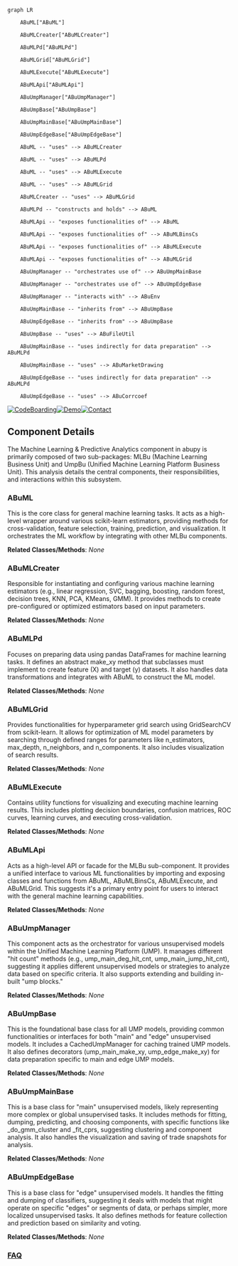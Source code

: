 ```mermaid

graph LR

    ABuML["ABuML"]

    ABuMLCreater["ABuMLCreater"]

    ABuMLPd["ABuMLPd"]

    ABuMLGrid["ABuMLGrid"]

    ABuMLExecute["ABuMLExecute"]

    ABuMLApi["ABuMLApi"]

    ABuUmpManager["ABuUmpManager"]

    ABuUmpBase["ABuUmpBase"]

    ABuUmpMainBase["ABuUmpMainBase"]

    ABuUmpEdgeBase["ABuUmpEdgeBase"]

    ABuML -- "uses" --> ABuMLCreater

    ABuML -- "uses" --> ABuMLPd

    ABuML -- "uses" --> ABuMLExecute

    ABuML -- "uses" --> ABuMLGrid

    ABuMLCreater -- "uses" --> ABuMLGrid

    ABuMLPd -- "constructs and holds" --> ABuML

    ABuMLApi -- "exposes functionalities of" --> ABuML

    ABuMLApi -- "exposes functionalities of" --> ABuMLBinsCs

    ABuMLApi -- "exposes functionalities of" --> ABuMLExecute

    ABuMLApi -- "exposes functionalities of" --> ABuMLGrid

    ABuUmpManager -- "orchestrates use of" --> ABuUmpMainBase

    ABuUmpManager -- "orchestrates use of" --> ABuUmpEdgeBase

    ABuUmpManager -- "interacts with" --> ABuEnv

    ABuUmpMainBase -- "inherits from" --> ABuUmpBase

    ABuUmpEdgeBase -- "inherits from" --> ABuUmpBase

    ABuUmpBase -- "uses" --> ABuFileUtil

    ABuUmpMainBase -- "uses indirectly for data preparation" --> ABuMLPd

    ABuUmpMainBase -- "uses" --> ABuMarketDrawing

    ABuUmpEdgeBase -- "uses indirectly for data preparation" --> ABuMLPd

    ABuUmpEdgeBase -- "uses" --> ABuCorrcoef

```

[![CodeBoarding](https://img.shields.io/badge/Generated%20by-CodeBoarding-9cf?style=flat-square)](https://github.com/CodeBoarding/GeneratedOnBoardings)[![Demo](https://img.shields.io/badge/Try%20our-Demo-blue?style=flat-square)](https://www.codeboarding.org/demo)[![Contact](https://img.shields.io/badge/Contact%20us%20-%20contact@codeboarding.org-lightgrey?style=flat-square)](mailto:contact@codeboarding.org)



## Component Details



The Machine Learning & Predictive Analytics component in abupy is primarily composed of two sub-packages: MLBu (Machine Learning Business Unit) and UmpBu (Unified Machine Learning Platform Business Unit). This analysis details the central components, their responsibilities, and interactions within this subsystem.



### ABuML

This is the core class for general machine learning tasks. It acts as a high-level wrapper around various scikit-learn estimators, providing methods for cross-validation, feature selection, training, prediction, and visualization. It orchestrates the ML workflow by integrating with other MLBu components.





**Related Classes/Methods**: _None_



### ABuMLCreater

Responsible for instantiating and configuring various machine learning estimators (e.g., linear regression, SVC, bagging, boosting, random forest, decision trees, KNN, PCA, KMeans, GMM). It provides methods to create pre-configured or optimized estimators based on input parameters.





**Related Classes/Methods**: _None_



### ABuMLPd

Focuses on preparing data using pandas DataFrames for machine learning tasks. It defines an abstract make_xy method that subclasses must implement to create feature (X) and target (y) datasets. It also handles data transformations and integrates with ABuML to construct the ML model.





**Related Classes/Methods**: _None_



### ABuMLGrid

Provides functionalities for hyperparameter grid search using GridSearchCV from scikit-learn. It allows for optimization of ML model parameters by searching through defined ranges for parameters like n_estimators, max_depth, n_neighbors, and n_components. It also includes visualization of search results.





**Related Classes/Methods**: _None_



### ABuMLExecute

Contains utility functions for visualizing and executing machine learning results. This includes plotting decision boundaries, confusion matrices, ROC curves, learning curves, and executing cross-validation.





**Related Classes/Methods**: _None_



### ABuMLApi

Acts as a high-level API or facade for the MLBu sub-component. It provides a unified interface to various ML functionalities by importing and exposing classes and functions from ABuML, ABuMLBinsCs, ABuMLExecute, and ABuMLGrid. This suggests it's a primary entry point for users to interact with the general machine learning capabilities.





**Related Classes/Methods**: _None_



### ABuUmpManager

This component acts as the orchestrator for various unsupervised models within the Unified Machine Learning Platform (UMP). It manages different "hit count" methods (e.g., ump_main_deg_hit_cnt, ump_main_jump_hit_cnt), suggesting it applies different unsupervised models or strategies to analyze data based on specific criteria. It also supports extending and building in-built "ump blocks."





**Related Classes/Methods**: _None_



### ABuUmpBase

This is the foundational base class for all UMP models, providing common functionalities or interfaces for both "main" and "edge" unsupervised models. It includes a CachedUmpManager for caching trained UMP models. It also defines decorators (ump_main_make_xy, ump_edge_make_xy) for data preparation specific to main and edge UMP models.





**Related Classes/Methods**: _None_



### ABuUmpMainBase

This is a base class for "main" unsupervised models, likely representing more complex or global unsupervised tasks. It includes methods for fitting, dumping, predicting, and choosing components, with specific functions like _do_gmm_cluster and _fit_cprs, suggesting clustering and component analysis. It also handles the visualization and saving of trade snapshots for analysis.





**Related Classes/Methods**: _None_



### ABuUmpEdgeBase

This is a base class for "edge" unsupervised models. It handles the fitting and dumping of classifiers, suggesting it deals with models that might operate on specific "edges" or segments of data, or perhaps simpler, more localized unsupervised tasks. It also defines methods for feature collection and prediction based on similarity and voting.





**Related Classes/Methods**: _None_







### [FAQ](https://github.com/CodeBoarding/GeneratedOnBoardings/tree/main?tab=readme-ov-file#faq)